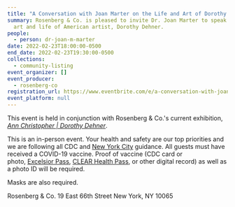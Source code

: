 ```yaml
---
title: "A Conversation with Joan Marter on the Life and Art of Dorothy Dehner "
summary: Rosenberg & Co. is pleased to invite Dr. Joan Marter to speak on the
  art and life of American artist, Dorothy Dehner.
people:
  - person: dr-joan-m-marter
date: 2022-02-23T18:00:00-0500
end_date: 2022-02-23T19:30:00-0500
collections:
  - community-listing
event_organizer: []
event_producer:
  - rosenberg-co
registration_url: https://www.eventbrite.com/e/a-conversation-with-joan-marter-on-the-art-and-life-of-dorothy-dehner-tickets-262744214017
event_platform: null
---
```

This event is held in conjunction with Rosenberg & Co.'s current exhibition, *[Ann Christopher | Dorothy Dehner](http://www.rosenbergco.com/exhibitions/ann-christopher-dorothy-dehner)*.

This is an in-person event. Your health and safety are our top priorities and we are following all CDC and [New York City](https://www1.nyc.gov/site/doh/covid/covid-19-main.page) guidance. All guests must have received a COVID-19 vaccine. Proof of vaccine (CDC card or photo, [Excelsior Pass](https://covid19vaccine.health.ny.gov/excelsior-pass), [CLEAR Health Pass](https://www.clearme.com/healthpass), or other digital record) as well as a photo ID will be required.

Masks are also required.

Rosenberg & Co.
19 East 66th Street
New York, NY 10065